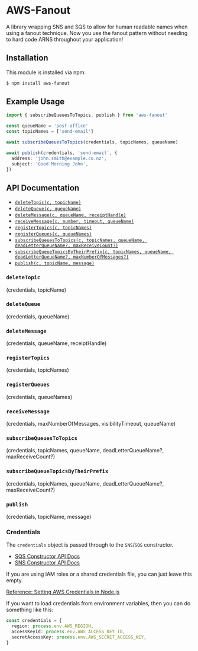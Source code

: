 # AWS-Fanout

A library wrapping SNS and SQS to allow for human readable names when using a
fanout technique. Now you use the fanout pattern without needing to hard code
ARNS throughout your application!

## Installation

This module is installed via npm:

```bash
$ npm install aws-fanout
```

## Example Usage

```typescript
import { subscribeQueuesToTopics, publish } from 'aws-fanout'

const queueName = 'post-office'
const topicNames = ['send-email']

await subscribeQueuesToTopics(credentials, topicNames, queueName)

await publish(credentials, 'send-email', {
  address: 'john.smith@example.co.nz',
  subject: 'Good Morning John',
})
```

## API Documentation

- [`deleteTopic(c, topicName)`](#deleteTopic)
- [`deleteQueue(c, queueName)`](#deleteQueue)
- [`deleteMessage(c, queueName, receiptHandle)`](#deleteMessage)
- [`receiveMessage(c, number, timeout, queueName)`](#receiveMessage)
- [`registerTopics(c, topicNames)`](#registerTopics)
- [`registerQueues(c, queueNames)`](#registerQueues)
- [`subscribeQueuesToTopics(c, topicNames, queueName, deadLetterQueueName?, maxReceiveCount?)`](#subscribeQueuesToTopics)
- [`subscribeQueueTopicsByTheirPrefix(c, topicNames, queueName, deadLetterQueueName?, maxNumberOfMessages?)`](#subscribeQueueTopicsByTheirPrefix)
- [`publish(c, topicName, message)`](#publish)

### `deleteTopic`

(credentials, topicName)

### `deleteQueue`

(credentials, queueName)

### `deleteMessage`

(credentials, queueName, receiptHandle)

### `registerTopics`

(credentials, topicNames)

### `registerQueues`

(credentials, queueNames)

### `receiveMessage`

(credentials, maxNumberOfMessages, visibilityTimeout, queueName)

### `subscribeQueuesToTopics`

(credentials, topicNames, queueName, deadLetterQueueName?, maxReceiveCount?)

### `subscribeQueueTopicsByTheirPrefix`

(credentials, topicNames, queueName, deadLetterQueueName?, maxReceiveCount?)

### `publish`

(credentials, topicName, message)

### Credentials

The `credentials` object is passed through to the `SNS`/`SQS` constructor.

- [SQS Constructor API Docs](https://docs.aws.amazon.com/AWSJavaScriptSDK/latest/AWS/SQS.html#constructor-property)
- [SNS Constructor API Docs](https://docs.aws.amazon.com/AWSJavaScriptSDK/latest/AWS/SNS.html#constructor-property)

If you are using IAM roles or a shared credentials file, you can just leave
this empty.

[Reference: Setting AWS Credentials in Node.js](https://docs.aws.amazon.com/sdk-for-javascript/v2/developer-guide/setting-credentials-node.html)

If you want to load credentials from environment variables, then you can do
something like this:

```typescript
const credentials = {
  region: process.env.AWS_REGION,
  accessKeyId: process.env.AWS_ACCESS_KEY_ID,
  secretAccessKey: process.env.AWS_SECRET_ACCESS_KEY,
}
```
